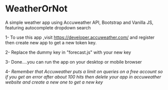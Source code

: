 # WeatherOrNot
A simple weather app using Accuweather API, Bootstrap and Vanilla JS, featuring autocomplete dropdown search

1- To use this app ,visit https://developer.accuweather.com/ and register then create new app to get a new token key.


2- Replace the dummy key in "forecast.js" with your new key


3- Done....you can run the app on your desktop or mobile browser 


4- *Remember that Accuweather puts a limit on queries on a free account so if you get an error after about 100 hits then delete your app in accuweather website and create a new one to get a new key*